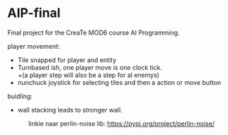 # AIP-final

Final project for the CreaTe MOD6 course AI Programming.

player movement:
<ul>
 <li>Tile snapped for player and entity <br></li>
 <li>Turnbased ish, one player move is one clock tick. <br>
      +(a player step will also be a step for al enemys)   
  <li>nunchuck joystick for selecting tiles and then a action or move button   
</ul>

buidling:
<ul>
  <li>wall stacking leads to stronger wall.

<ul>
 
 linkie naar perlin-noise lib: https://pypi.org/project/perlin-noise/
